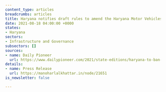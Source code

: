 ```yaml
---
content_type: articles
breadcrumbs: articles
title: Haryana notifies draft rules to amend the Haryana Motor Vehicles Rules, 1993
date: 2021-08-18 04:00:00 +0000
states:
- Haryana
sectors:
- Infrastructure and Governance
subsectors: []
sources:
- name: Daily Pioneer
  url: https://www.dailypioneer.com/2021/state-editions/haryana-to-ban-plying-of-15-year-old-vehicles.html
details:
- name: Press Release
  url: https://manoharlalkhattar.in/node/21651
is_newsletter: false

---
```

